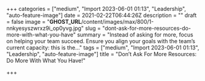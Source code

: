 +++
categories = ["medium", "Import 2023-06-01 01:13", "Leadership", "auto-feature-image"]
date = 2021-02-22T06:44:26Z
description = ""
draft = false
image = "__GHOST_URL__/content/images/max/800/1-nnkyesyszwrxz9i_op0yvg.jpg"
slug = "dont-ask-for-more-resources-do-more-with-what-you-have"
summary = "Instead of asking for more, focus on helping your team succeed. Ensure you align your goals with the team’s current capacity: this is the…"
tags = ["medium", "Import 2023-06-01 01:13", "Leadership", "auto-feature-image"]
title = "Don’t Ask For More Resources: Do More With What You Have!"

+++


